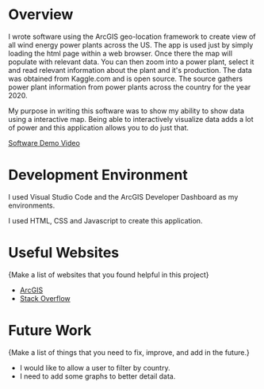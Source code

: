 # Overview

I wrote software using the ArcGIS geo-location framework to create view of all wind energy power plants across the US. The app is used just by simply loading the html page within a web browser. Once there the map will populate with relevant data. You can then zoom into a power plant, select it and read relevant information about the plant and it's production. The data was obtained from Kaggle.com and is open source. The source gathers power plant information from power plants across the country for the year 2020.

My purpose in writing this software was to show my ability to show data using a interactive map. Being able to interactively visualize data adds a lot of power and this application allows you to do just that.

[Software Demo Video](http://youtube.link.goes.here)

# Development Environment

I used Visual Studio Code and the ArcGIS Developer Dashboard as my environments.

I used HTML, CSS and Javascript to create this application.

# Useful Websites

{Make a list of websites that you found helpful in this project}
* [ArcGIS](http://arcgis.com)
* [Stack Overflow](https://stackoverflow.com/)

# Future Work

{Make a list of things that you need to fix, improve, and add in the future.}
* I would like to allow a user to filter by country.
* I need to add some graphs to better detail data.